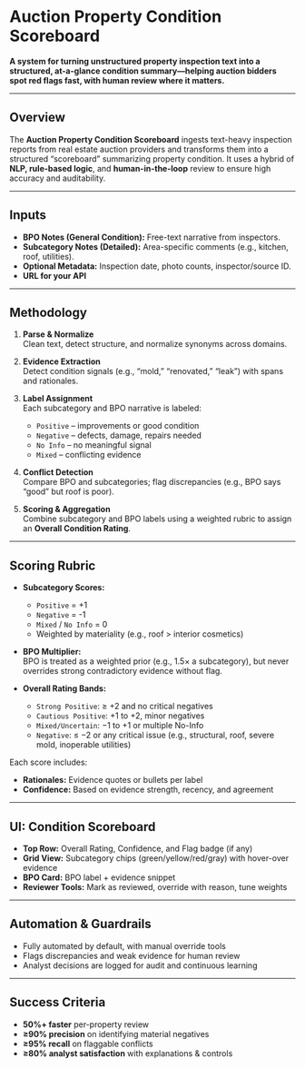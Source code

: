 # Auction Property Condition Scoreboard

**A system for turning unstructured property inspection text into a structured, at-a-glance condition summary—helping auction bidders spot red flags fast, with human review where it matters.**

---

## Overview

The **Auction Property Condition Scoreboard** ingests text-heavy inspection reports from real estate auction providers and transforms them into a structured “scoreboard” summarizing property condition. It uses a hybrid of **NLP, rule-based logic**, and **human-in-the-loop** review to ensure high accuracy and auditability.

---

## Inputs

- **BPO Notes (General Condition):** Free-text narrative from inspectors.
- **Subcategory Notes (Detailed):** Area-specific comments (e.g., kitchen, roof, utilities).
- **Optional Metadata:** Inspection date, photo counts, inspector/source ID.
- **URL for your API**

---

## Methodology

1. **Parse & Normalize**  
   Clean text, detect structure, and normalize synonyms across domains.

2. **Evidence Extraction**  
   Detect condition signals (e.g., “mold,” “renovated,” “leak”) with spans and rationales.

3. **Label Assignment**  
   Each subcategory and BPO narrative is labeled:
   - `Positive` – improvements or good condition
   - `Negative` – defects, damage, repairs needed
   - `No Info` – no meaningful signal
   - `Mixed` – conflicting evidence

4. **Conflict Detection**  
   Compare BPO and subcategories; flag discrepancies (e.g., BPO says “good” but roof is poor).

5. **Scoring & Aggregation**  
   Combine subcategory and BPO labels using a weighted rubric to assign an **Overall Condition Rating**.

---

## Scoring Rubric

- **Subcategory Scores:**
  - `Positive` = +1  
  - `Negative` = -1  
  - `Mixed` / `No Info` = 0  
  - Weighted by materiality (e.g., roof > interior cosmetics)

- **BPO Multiplier:**  
  BPO is treated as a weighted prior (e.g., 1.5× a subcategory), but never overrides strong contradictory evidence without flag.

- **Overall Rating Bands:**
  - `Strong Positive`: ≥ +2 and no critical negatives
  - `Cautious Positive`: +1 to +2, minor negatives
  - `Mixed/Uncertain`: −1 to +1 or multiple No-Info
  - `Negative`: ≤ −2 or any critical issue (e.g., structural, roof, severe mold, inoperable utilities)

Each score includes:
- **Rationales:** Evidence quotes or bullets per label
- **Confidence:** Based on evidence strength, recency, and agreement

---

## UI: Condition Scoreboard

- **Top Row:** Overall Rating, Confidence, and Flag badge (if any)
- **Grid View:** Subcategory chips (green/yellow/red/gray) with hover-over evidence
- **BPO Card:** BPO label + evidence snippet
- **Reviewer Tools:** Mark as reviewed, override with reason, tune weights

---

## Automation & Guardrails

- Fully automated by default, with manual override tools
- Flags discrepancies and weak evidence for human review
- Analyst decisions are logged for audit and continuous learning

---

## Success Criteria

- **50%+ faster** per-property review  
- **≥90% precision** on identifying material negatives  
- **≥95% recall** on flaggable conflicts  
- **≥80% analyst satisfaction** with explanations & controls  


